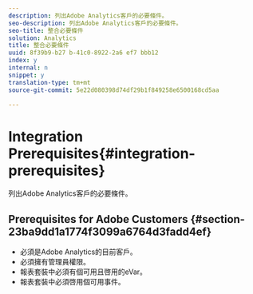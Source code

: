 ```yaml
---
description: 列出Adobe Analytics客戶的必要條件。
seo-description: 列出Adobe Analytics客戶的必要條件。
seo-title: 整合必要條件
solution: Analytics
title: 整合必要條件
uuid: 8f39b9-b27 b-41c0-8922-2a6 ef7 bbb12
index: y
internal: n
snippet: y
translation-type: tm+mt
source-git-commit: 5e22d080398d74df29b1f849258e6500168cd5aa

---
```



# Integration Prerequisites{#integration-prerequisites}

列出Adobe Analytics客戶的必要條件。

## Prerequisites for Adobe Customers {#section-23ba9dd1a1774f3099a6764d3fadd4ef}

* 必須是Adobe Analytics的目前客戶。
* 必須擁有管理員權限。
* 報表套裝中必須有個可用且啓用的eVar。
* 報表套裝中必須啓用個可用事件。

